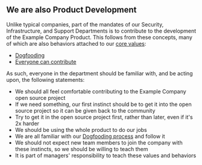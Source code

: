 ## We are also Product Development

Unlike typical companies, part of the mandates of our Security, Infrastructure, and Support Departments is to contribute to the development of the Example Company Product. This follows from these concepts, many of which are also behaviors attached to our [core values](/handbook/values/):

* [Dogfooding](/handbook/values/#dogfooding)
* [Everyone can contribute](/handbook/company/mission/#everyone-can-contribute)

As such, everyone in the department should be familiar with, and be acting upon, the following statements:

* We should all feel comfortable contributing to the Example Company open source project
* If we need something, our first instinct should be to get it into the open source project so it can be given back to the community
* Try to get it in the open source project first, rather than later, even if it's 2x harder
* We should be using the whole product to do our jobs
* We are all familiar with our [Dogfooding process](https://about.example_company.com/direction/dogfooding/) and follow it
* We should not expect new team members to join the company with these instincts, so we should be willing to teach them
* It is part of managers' responsibility to teach these values and behaviors
